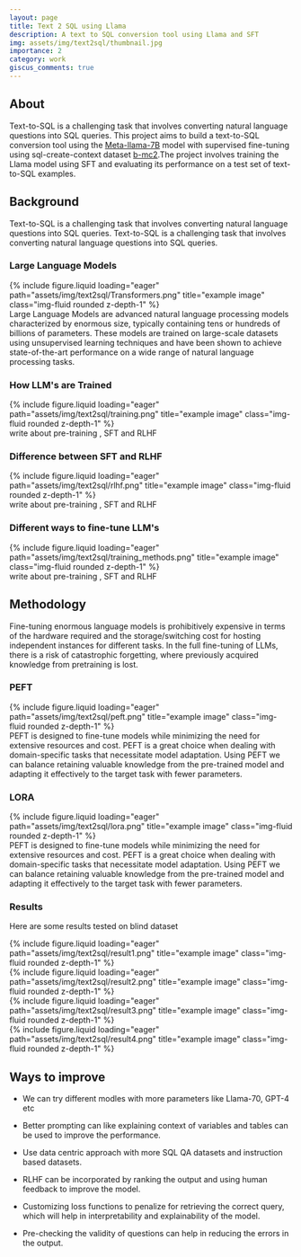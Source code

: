 ```yaml
---
layout: page
title: Text 2 SQL using Llama
description: A text to SQL conversion tool using Llama and SFT
img: assets/img/text2sql/thumbnail.jpg
importance: 2
category: work
giscus_comments: true
---
```


## About

Text-to-SQL is a challenging task that involves converting natural language questions into SQL queries. This project aims to build a text-to-SQL conversion tool using the [Meta-llama-7B](https://huggingface.co/meta-llama/Llama-2-7b) model with supervised fine-tuning using sql-create-context dataset [b-mc2](https://huggingface.co/datasets/b-mc2/sql-create-context).The project involves training the Llama model using SFT and evaluating its performance on a test set of text-to-SQL examples.

## Background
Text-to-SQL is a challenging task that involves converting natural language questions into SQL queries. 
Text-to-SQL is a challenging task that involves converting natural language questions into SQL queries. 

### Large Language Models


<div class="row">
    <div class="col-sm mt-3 mt-md-0">
        {% include figure.liquid loading="eager" path="assets/img/text2sql/Transformers.png" title="example image" class="img-fluid rounded z-depth-1" %}
    </div>
</div>
<div class="caption">
    Large Language Models are advanced natural language processing models characterized by enormous size, typically containing tens or hundreds of billions of parameters. These models are trained on large-scale datasets using unsupervised learning techniques and have been shown to achieve state-of-the-art performance on a wide range of natural language processing tasks.
</div>

### How LLM's are Trained

<div class="row">
    <div class="col-sm mt-3 mt-md-0">
        {% include figure.liquid loading="eager" path="assets/img/text2sql/training.png" title="example image" class="img-fluid rounded z-depth-1" %}
    </div>
</div>
<div class="caption">
    write about pre-training , SFT and RLHF
</div>

### Difference between SFT and RLHF

<div class="row">
    <div class="col-sm mt-3 mt-md-0">
        {% include figure.liquid loading="eager" path="assets/img/text2sql/rlhf.png" title="example image" class="img-fluid rounded z-depth-1" %}
    </div>
</div>
<div class="caption">
    write about pre-training , SFT and RLHF
</div>


### Different ways to fine-tune LLM's

<div class="row">
    <div class="col-sm mt-3 mt-md-0">
        {% include figure.liquid loading="eager" path="assets/img/text2sql/training_methods.png" title="example image" class="img-fluid rounded z-depth-1" %}
    </div>
</div>
<div class="caption">
    write about pre-training , SFT and RLHF
</div>

## Methodology

Fine-tuning enormous language models is prohibitively expensive in terms of the hardware required and the storage/switching cost for hosting independent instances for different tasks. In the full fine-tuning of LLMs, there is a risk of catastrophic forgetting, where previously acquired knowledge from pretraining is lost.

### PEFT
<div class="row">
    <div class="col-sm mt-3 mt-md-0">
        {% include figure.liquid loading="eager" path="assets/img/text2sql/peft.png" title="example image" class="img-fluid rounded z-depth-1" %}
    </div>
</div>
<div class="caption">
    PEFT is designed to fine-tune models while minimizing the need for extensive resources and cost. PEFT is a great choice when dealing with domain-specific tasks that necessitate model adaptation. Using PEFT we can balance retaining valuable knowledge from the pre-trained model and adapting it effectively to the target task with fewer parameters. 
</div>

### LORA
<div class="row">
    <div class="col-sm mt-3 mt-md-0">
        {% include figure.liquid loading="eager" path="assets/img/text2sql/lora.png" title="example image" class="img-fluid rounded z-depth-1" %}
    </div>
</div>
<div class="caption">
    PEFT is designed to fine-tune models while minimizing the need for extensive resources and cost. PEFT is a great choice when dealing with domain-specific tasks that necessitate model adaptation. Using PEFT we can balance retaining valuable knowledge from the pre-trained model and adapting it effectively to the target task with fewer parameters. 
</div>

### Results

Here are some results tested on blind dataset

<div class="row">
    <div class="col-sm mt-3 mt-md-0">
        {% include figure.liquid loading="eager" path="assets/img/text2sql/result1.png" title="example image" class="img-fluid rounded z-depth-1" %}
    </div>
</div>

<div class="row">
    <div class="col-sm mt-3 mt-md-0">
        {% include figure.liquid loading="eager" path="assets/img/text2sql/result2.png" title="example image" class="img-fluid rounded z-depth-1" %}
    </div>
</div>

<div class="row">
    <div class="col-sm mt-3 mt-md-0">
        {% include figure.liquid loading="eager" path="assets/img/text2sql/result3.png" title="example image" class="img-fluid rounded z-depth-1" %}
    </div>
</div>

<div class="row">
    <div class="col-sm mt-3 mt-md-0">
        {% include figure.liquid loading="eager" path="assets/img/text2sql/result4.png" title="example image" class="img-fluid rounded z-depth-1" %}
    </div>
</div>

## Ways to improve

- We can try different modles with more parameters like Llama-70, GPT-4 etc

- Better prompting can like explaining context of variables and tables can be used to improve the performance.

- Use data centric approach with more SQL QA datasets and instruction based datasets.

- RLHF can be incorporated by ranking the output and using human feedback to improve the model.

- Customizing loss functions to penalize for retrieving the correct query, which will help in interpretability and explainability of the model.

- Pre-checking the validity of questions can help in reducing the errors in the output.
